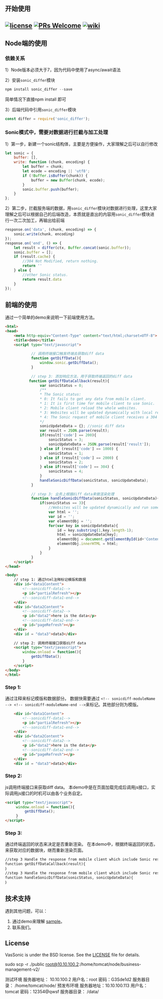 ## 开始使用
[![license](http://img.shields.io/badge/license-BSD3-brightgreen.svg?style=flat)](https://github.com/Tencent/VasSonic/blob/master/LICENSE)
[![PRs Welcome](https://img.shields.io/badge/PRs-welcome-brightgreen.svg)](https://github.com/Tencent/VasSonic/pulls)
[![wiki](https://img.shields.io/badge/Wiki-open-brightgreen.svg)](https://github.com/Tencent/VasSonic/wiki)
---

## Node端的使用

### 依赖关系

1）Node版本必须大于7，因为代码中使用了async/await语法

2）安装`sonic_differ`模块

```Node.js
npm install sonic_differ --save
```

简单情况下直接npm install 即可

3）后端代码中引用`sonic_differ`模块

```Node.js
const differ = require('sonic_differ');
```

### Sonic模式中，需要对数据进行拦截与加工处理

1）第一步，新建一个sonic结构体，主要是方便操作，大家理解之后可以自行修改

```Node.js
let sonic = {
    buffer: [],
    write: function (chunk, encoding) {
        let buffer = chunk;
        let ecode = encoding || 'utf8';
        if (!Buffer.isBuffer(chunk)) {
            buffer = new Buffer(chunk, ecode);
        }
        sonic.buffer.push(buffer);
    }
};
```

2）第二步，拦截服务端的数据，用`sonic_differ`模块对数据进行处理，这里大家理解之后可以根据自己的后端改造，本质就是直出的内容用`sonic_differ`模块进行一次二次加工，再输出给前端		
 	
 ```Node.js		
 response.on('data', (chunk, encoding) => {		
     sonic.write(chunk, encoding)		
 });		
 response.on('end', () => {		
     let result = differ(ctx, Buffer.concat(sonic.buffer));		
     sonic.buffer = [];		
     if (result.cache) {		
         //304 Not Modified, return nothing.		
         return ''		
     } else {		
         //other Sonic status.		
         return result.data		
     }		
 });		
 ```
 
 ## 前端的使用

通过一个简单的demo来说明一下前端使用方法。
```Html
<html>
<head>
    <meta http-equiv="Content-Type" content="text/html;charset=UTF-8">
    <title>demo</title>
    <script type="text/javascript">
            
            // 调用终端接口触发终端去获取diff data
            function getDiffData(){
                window.sonic.getDiffData();
            }
            
            // step 3: 添加响应方法，用于获取终端返回的diff data
           function getDiffDataCallback(result){
                var sonicStatus = 0; 
                /**
                * The Sonic status:
                * 0: It fails to get any data from mobile client.
                * 1: It is first time for mobile client to use Sonic.
                * 2: Mobile client reload the whole websites.
                * 3: Websites will be updated dynamically with local refresh.
                * 4: The Sonic request of mobile client receives a 304 response code and nothing has been modified.
                */
                sonicUpdateData = {}; //sonic diff data
                var result = JSON.parse(result);
                if(result['code'] == 200){
                    sonicStatus = 3;
                    sonicUpdateData = JSON.parse(result['result']);
                } else if (result['code'] == 1000) {
                    sonicStatus = 1;
                } else if (result['code'] == 2000) {
                    sonicStatus = 2;
                } else if(result['code'] == 304) {
                    sonicStatus = 4;
                }
                handleSonicDiffData(sonicStatus, sonicUpdateData);
            }
            
            // step 3: 业务上根据diff data来做渲染处理
            function handleSonicDiffData(sonicStatus, sonicUpdateData){
                if(sonicStatus == 3){
                    //Websites will be updated dynamically and run some JavaScript while in local refresh mode. 
                    var html = '';
                    var id = '';
                    var elementObj = '';
                    for(var key in sonicUpdateData){
                        id = key.substring(1,key.length-1);
                        html = sonicUpdateData[key];
                        elementObj = document.getElementById(id+'Content');
                        elementObj.innerHTML = html;
                    }
                }
            }
    </script>
</head>

<body>
    // step 1: 通过html注释标记模版和数据
    <div id="data1Content">
        <!--sonicdiff-data1-->
        <p id="partialRefresh"></p>
        <!--sonicdiff-data1-end-->
    </div>
    <div id="data2Content">
        <!--sonicdiff-data2-->
        <p id="data2">here is the data</p>
        <!--sonicdiff-data2-end-->
        <p id="pageRefresh"></p>
    </div>
    <div id = "data3">data3</div>
    
    // step 2: 调用终端接口获取diff data
    <script type="text/javascript">
        window.onload = function(){
            getDiffData();
        }
    </script>
</body>
</html>
```

### Step 1:
通过注释来标记模版和数据部分。 数据快需要通过 ```<!-- sonicdiff-moduleName -->```  ```<!-- sonicdiff-moduleName-end -->```来标记。其他部分则为模版。
```Html
    <div id="data1Content">
        <!--sonicdiff-data1-->
        <p id="partialRefresh"></p>
        <!--sonicdiff-data1-end-->
    </div>
    <div id="data2Content">
        <!--sonicdiff-data2-->
        <p id="data2">here is the data</p>
        <!--sonicdiff-data2-end-->
        <p id="pageRefresh"></p>
    </div>
    <div id = "data3">data3</div>
```

### Step 2:
js调用终端接口来获取diff data。 本demo中是在页面加载完成后调用js接口，实际调用js接口的时机可以由各个业务自定。
```Html
<script type="text/javascript">
     window.onload = function(){
         getDiffData();
     }
</script>
```

### Step 3:
通过终端返回的状态来决定是否重新渲染。 在本demo中，根据终端返回的状态，来获取对应的数据块，继而重新渲染页面。
```Html
//step 3 Handle the response from mobile client which include Sonic response code and diff data.  
function getDiffDataCallback(result){
｝
//step 3 Handle the response from mobile client which include Sonic response code and diff data.  
function handleSonicDiffData(sonicStatus, sonicUpdateData){
｝
```

## 技术支持
遇到其他问题，可以：

1. 通过demo来理解 [sample](https://github.com/Tencent/VasSonic/tree/master/sonic-nodejs)。
2. 联系我们。

## License
VasSonic is under the BSD license. See the [LICENSE](https://github.com/Tencent/VasSonic/blob/master/LICENSE) file for details.

[1]: https://github.com/Tencent/VasSonic/blob/master/article/20170705120005424.gif
[2]: https://github.com/Tencent/VasSonic/blob/master/article/20170705120029897.gif

sudo scp -r ./public root@10.10.100.2:/home/tomcat/node/business-management-v2/

测试环境
服务器地址： 10.10.100.2
用户名：root
密码：G3Sde1d2
服务器目录： /home/tomcat/node/
预发布环境
服务器地址：10.10.100.113
用户名：tomcat
密码：12354@qwsf
服务器目录： /data/
